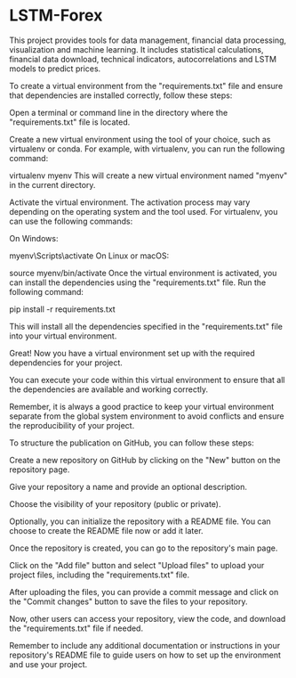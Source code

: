 # LSTM-Forex
This project provides tools for data management, financial data processing, visualization and machine learning. It includes statistical calculations, financial data download, technical indicators, autocorrelations and LSTM models to predict prices.

To create a virtual environment from the "requirements.txt" file and ensure that dependencies are installed correctly, follow these steps:

Open a terminal or command line in the directory where the "requirements.txt" file is located.

Create a new virtual environment using the tool of your choice, such as virtualenv or conda. For example, with virtualenv, you can run the following command:

virtualenv myenv
This will create a new virtual environment named "myenv" in the current directory.

Activate the virtual environment. The activation process may vary depending on the operating system and the tool used. For virtualenv, you can use the following commands:


On Windows:

myenv\Scripts\activate
On Linux or macOS:

source myenv/bin/activate
Once the virtual environment is activated, you can install the dependencies using the "requirements.txt" file. Run the following command:

pip install -r requirements.txt

This will install all the dependencies specified in the "requirements.txt" file into your virtual environment.

Great! Now you have a virtual environment set up with the required dependencies for your project.

You can execute your code within this virtual environment to ensure that all the dependencies are available and working correctly.

Remember, it is always a good practice to keep your virtual environment separate from the global system environment to avoid conflicts and ensure the reproducibility of your project.

To structure the publication on GitHub, you can follow these steps:

Create a new repository on GitHub by clicking on the "New" button on the repository page.

Give your repository a name and provide an optional description.

Choose the visibility of your repository (public or private).

Optionally, you can initialize the repository with a README file. You can choose to create the README file now or add it later.

Once the repository is created, you can go to the repository's main page.

Click on the "Add file" button and select "Upload files" to upload your project files, including the "requirements.txt" file.

After uploading the files, you can provide a commit message and click on the "Commit changes" button to save the files to your repository.

Now, other users can access your repository, view the code, and download the "requirements.txt" file if needed.

Remember to include any additional documentation or instructions in your repository's README file to guide users on how to set up the environment and use your project.
